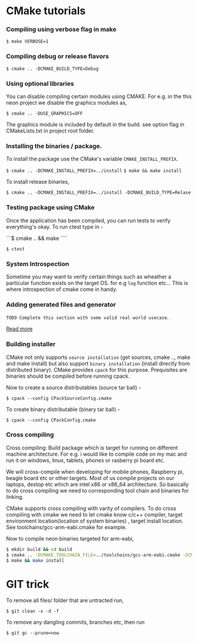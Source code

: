 # CMake tutorials

### Compiling using verbose flag in make

```$ make VERBOSE=1```
	
### Compiling debug or release flavors

```$ cmake .. -DCMAKE_BUILD_TYPE=Debug```

### Using optional libraries

You can disable compiling certain modules using CMAKE. For e.g. in the this neon project we 
disable the graphics modules as,

```$ cmake .. -DUSE_GRAPHICS=OFF```

The graphics module is included by default in the build. see option flag in 
CMakeLists.txt in project root folder.

### Installing the binaries / package.

To install the package use the CMake's variable ```CMAKE_INSTALL_PREFIX```. 

```$ cmake .. -DCMAKE_INSTALL_PREFIX=../install```
```$ make && make install```

To install release binaries,

```$ cmake .. -DCMAKE_INSTALL_PREFIX=../install -DCMAKE_BUILD_TYPE=Relase```

### Testing package using CMake

Once the application has been compiled, you can run tests to verify everything's okay.
To run ctest type in -

```$ cmake .. && make ````

```$ ctest```

### System Introspection

Sometime you may want to verify certain things such as wheather a particular function exists on 
the target OS. for e.g ```log``` function etc... This is where introspection of cmake come in handy.

### Adding generated files and generator

```TODO Complete this section with some valid real world usecase```.

[Read more](https://blog.kangz.net/posts/2016/05/26/integrating-a-code-generator-with-cmake/)

### Building installer

CMake not only supports ```source installation``` (get sources, cmake .., make and make 
install) but also support ```binary installation``` (install directly from distributed 
binary). CMake provides ```cpack``` for this purpose. Prequisites are binaries should be
compiled before running cpack.

Now to create a source distributables (source tar ball) -

```$ cpack --config CPackSourceConfig.cmake```

To create binary distributable (binary tar ball) -

```$ cpack --config CPackConfig.cmake```

### Cross compiling 

Cross compiling: Build package which is target for running on different machine architecture. 
For e.g. i would like to compile code on my mac and run it on windows, linux, tablets, phones or
rasberry pi board etc.


We will cross-compile when developing for mobile phones, Raspberry pi, beagle 
board etc or other targets. Most of us compile projects on our laptops, destop etc which are 
intel x86 or x86_64 architecture. So basically to do cross compiling we need to corresponding 
tool chain and binaries for linking. 


CMake supports cross compiling with varity of compilers. To do cross compiling with cmake we 
need to let cmake know c/c++ compiler, target environment location(location of system binaries)
, target install location. See toolchains/gcc-arm-eabi.cmake for example.


Now to compile neon binaries targeted for arm-eabi,

```sh
$ mkdir build && cd build
$ cmake .. -DCMAKE_TOOLCHAIN_FILE=../toolchains/gcc-arm-eabi.cmake -DCMAKE_INSTLL_PREFIX=../install
$ make && make install
```

# GIT trick

To remove all files/ folder that are untracted run,

```$ git clean -x -d -f ```

To remove any dangling commits, branches etc, then run

```$ git gc --prune=now```
